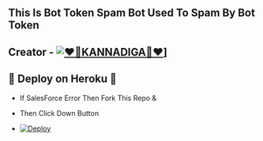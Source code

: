 ## This Is Bot Token Spam Bot Used To Spam By Bot Token 

## Creator - [![❤️💛KANNADIGA💛❤️](https://t.me/MR_PROFESSOR_AGORA)](https://te.legra.ph/file/86f4164c182263d88aa53.jpg)]

## 💛 Deploy on Heroku 💛

- If SalesForce Error Then Fork This Repo &

- Then Click Down Button 

- [![Deploy](https://www.herokucdn.com/deploy/button.svg)](https://dashboard.heroku.com/new?template=https://github.com/MR-KANNADIGA/BOTSPAM)
